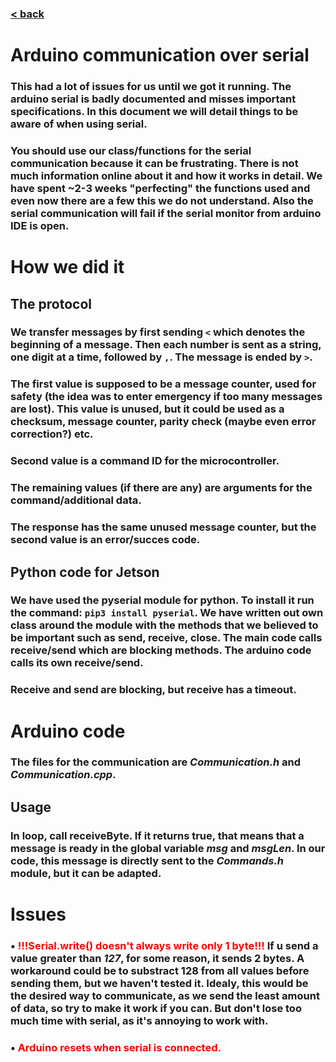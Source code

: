### [< back](../GuideForDocumentation.md)
# Arduino communication over serial

### This had a lot of issues for us until we got it running. The arduino serial is badly documented and misses important specifications. In this document we will detail things to be aware of when using serial.
### You should use our class/functions for the serial communication because it can be frustrating. There is not much information online about it and how it works in detail. We have spent ~2-3 weeks "perfecting" the functions used and even now there are a few this we do not understand. Also the serial communication will fail if the serial monitor from arduino IDE is open.

# How we did it
## The protocol
### We transfer messages by first sending ```<``` which denotes the beginning of a message. Then each number is sent as a string, one digit at a time, followed by ```,```. The message is ended by ```>```.
### The first value is supposed to be a message counter, used for safety (the idea was to enter emergency if too many messages are lost). This value is unused, but it could be used as a checksum, message counter, parity check (maybe even error correction?) etc.
### Second value is a command ID for the microcontroller.
### The remaining values (if there are any) are arguments for the command/additional data.
### The response has the same unused message counter, but the second value is an error/succes code.

## Python code for Jetson
### We have used the pyserial module for python. To install it run the command: ```pip3 install pyserial```. We have written out own class around the module with the methods that we believed to be important such as send, receive, close. The main code calls receive/send which are blocking methods. The arduino code calls its own receive/send.
### Receive and send are blocking, but receive has a timeout.

# Arduino code
### The files for the communication are *Communication.h* and *Communication.cpp*.
## Usage
### In loop, call receiveByte. If it returns true, that means that a message is ready in the global variable *msg* and *msgLen*. In our code, this message is directly sent to the *Commands.h* module, but it can be adapted.

# Issues
### • **<span style="color:red;">!!!Serial.write() doesn't always write only 1 byte!!!</span>** If u send a value greater than *127*, for some reason, it sends 2 bytes. A workaround could be to substract 128 from all values before sending them, but we haven't tested it. Idealy, this would be the desired way to communicate, as we send the least amount of data, so try to make it work if you can. But don't lose too much time with serial, as it's annoying to work with.
### • **<span style="color:red;">Arduino resets when serial is connected.</span>**